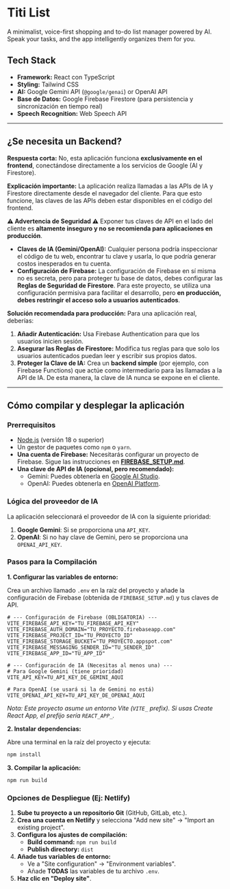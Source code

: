 # Titi List

A minimalist, voice-first shopping and to-do list manager powered by AI. Speak your tasks, and the app intelligently organizes them for you.

## Tech Stack

- **Framework:** React con TypeScript
- **Styling:** Tailwind CSS
- **AI:** Google Gemini API (`@google/genai`) or OpenAI API
- **Base de Datos:** Google Firebase Firestore (para persistencia y sincronización en tiempo real)
- **Speech Recognition:** Web Speech API

---

## ¿Se necesita un Backend?

**Respuesta corta:** No, esta aplicación funciona **exclusivamente en el frontend**, conectándose directamente a los servicios de Google (AI y Firestore).

**Explicación importante:**
La aplicación realiza llamadas a las APIs de IA y Firestore directamente desde el navegador del cliente. Para que esto funcione, las claves de las APIs deben estar disponibles en el código del frontend.

**⚠️ Advertencia de Seguridad ⚠️**
Exponer tus claves de API en el lado del cliente es **altamente inseguro y no se recomienda para aplicaciones en producción**.

- **Claves de IA (Gemini/OpenAI):** Cualquier persona podría inspeccionar el código de tu web, encontrar tu clave y usarla, lo que podría generar costos inesperados en tu cuenta.
- **Configuración de Firebase:** La configuración de Firebase en sí misma no es secreta, pero para proteger tu base de datos, debes configurar las **Reglas de Seguridad de Firestore**. Para este proyecto, se utiliza una configuración permisiva para facilitar el desarrollo, pero **en producción, debes restringir el acceso solo a usuarios autenticados**.

**Solución recomendada para producción:**
Para una aplicación real, deberías:
1.  **Añadir Autenticación:** Usa Firebase Authentication para que los usuarios inicien sesión.
2.  **Asegurar las Reglas de Firestore:** Modifica tus reglas para que solo los usuarios autenticados puedan leer y escribir sus propios datos.
3.  **Proteger la Clave de IA:** Crea un **backend simple** (por ejemplo, con Firebase Functions) que actúe como intermediario para las llamadas a la API de IA. De esta manera, la clave de IA nunca se expone en el cliente.

---

## Cómo compilar y desplegar la aplicación

### Prerrequisitos
- [Node.js](https://nodejs.org/) (versión 18 o superior)
- Un gestor de paquetes como `npm` o `yarn`.
- **Una cuenta de Firebase:** Necesitarás configurar un proyecto de Firebase. Sigue las instrucciones en [**FIREBASE_SETUP.md**](./FIREBASE_SETUP.md).
- **Una clave de API de IA (opcional, pero recomendado):**
  - Gemini: Puedes obtenerla en [Google AI Studio](https://aistudio.google.com/app/apikey).
  - OpenAI: Puedes obtenerla en [OpenAI Platform](https://platform.openai.com/api-keys).

### Lógica del proveedor de IA
La aplicación seleccionará el proveedor de IA con la siguiente prioridad:
1.  **Google Gemini**: Si se proporciona una `API_KEY`.
2.  **OpenAI**: Si no hay clave de Gemini, pero se proporciona una `OPENAI_API_KEY`.

### Pasos para la Compilación

**1. Configurar las variables de entorno:**

Crea un archivo llamado `.env` en la raíz del proyecto y añade la configuración de Firebase (obtenida de `FIREBASE_SETUP.md`) y tus claves de API.

```
# --- Configuración de Firebase (OBLIGATORIA) ---
VITE_FIREBASE_API_KEY="TU_FIREBASE_API_KEY"
VITE_FIREBASE_AUTH_DOMAIN="TU_PROYECTO.firebaseapp.com"
VITE_FIREBASE_PROJECT_ID="TU_PROYECTO_ID"
VITE_FIREBASE_STORAGE_BUCKET="TU_PROYECTO.appspot.com"
VITE_FIREBASE_MESSAGING_SENDER_ID="TU_SENDER_ID"
VITE_FIREBASE_APP_ID="TU_APP_ID"

# --- Configuración de IA (Necesitas al menos una) ---
# Para Google Gemini (tiene prioridad)
VITE_API_KEY=TU_API_KEY_DE_GEMINI_AQUI

# Para OpenAI (se usará si la de Gemini no está)
VITE_OPENAI_API_KEY=TU_API_KEY_DE_OPENAI_AQUI
```
*Nota: Este proyecto asume un entorno Vite (`VITE_` prefix). Si usas Create React App, el prefijo sería `REACT_APP_`.*

**2. Instalar dependencias:**

Abre una terminal en la raíz del proyecto y ejecuta:
```bash
npm install
```

**3. Compilar la aplicación:**
```bash
npm run build
```

### Opciones de Despliegue (Ej: Netlify)

1.  **Sube tu proyecto a un repositorio Git** (GitHub, GitLab, etc.).
2.  **Crea una cuenta en Netlify** y selecciona "Add new site" -> "Import an existing project".
3.  **Configura los ajustes de compilación:**
    -   **Build command:** `npm run build`
    -   **Publish directory:** `dist`
4.  **Añade tus variables de entorno:**
    -   Ve a "Site configuration" -> "Environment variables".
    -   Añade **TODAS** las variables de tu archivo `.env`.
5.  **Haz clic en "Deploy site"**.
